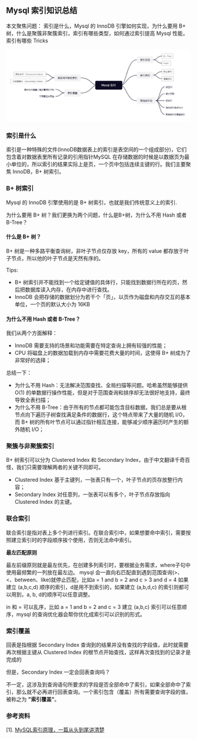 ## Mysql 索引知识总结
本文聚焦问题：
索引是什么，Mysql 的 InnoDB 引擎如何实现，为什么要用 B+ 树，什么是聚簇非聚簇索引，索引有哪些类型，如何通过索引提高 Mysql 性能，索引有哪些 Tricks

![avatar](../../../static/images/2021/Mysql%20索引.png)

### 索引是什么
索引是一种特殊的文件(InnoDB数据表上的索引是表空间的一个组成部分)，它们包含着对数据表里所有记录的引用指针MySQL 在存储数据的时候是以数据页为最小单位的，所以索引的结果实际上是页，一个页中包括连续主键的行。我们主要聚焦 InnoDB，B+ 树索引。

### B+ 树索引
Mysql 的 InnoDB 引擎使用的是 B+ 树索引，也就是我们传统意义上的索引.

为什么要用 B+ 树？我们更换为两个问题，什么是B+树，为什么不用 Hash 或者 B-Tree？

#### 什么是 B+ 树？
B+ 树是一种多路平衡查询树，非叶子节点仅存放 key，所有的 value 都存放于叶子节点，所以他的叶子节点是天然有序的。

Tips:

* B+ 树索引并不能找到一个给定键值的具体行，只能找到数据行所在的页，然后把数据库读入内存，在内存中进行查找。
* InnoDB 会把存储的数据划分为若干个「页」，以页作为磁盘和内存交互的基本单位，一个页的默认大小为 16KB

#### 为什么不用 Hash 或者 B-Tree？
我们从两个方面解释：

* InnoDB 需要支持的场景和功能需要在特定查询上拥有较强的性能；
* CPU 将磁盘上的数据加载到内存中需要花费大量的时间，这使得 B+ 树成为了非常好的选择；


总结一下：

* 为什么不用 Hash：无法解决范围查找、全局扫描等问题。哈希虽然能够提供 O(1) 的单数据行操作性能，但是对于范围查询和排序却无法很好地支持，最终导致全表扫描；
* 为什么不用 B-Tree：由于所有的节点都可能包含目标数据，我们总是要从根节点向下遍历子树查找满足条件的数据行，这个特点带来了大量的随机 I/O，而 B+ 树的所有叶节点可以通过指针相互连接，能够减少顺序遍历时产生的额外随机 I/O；

### 聚簇与非聚簇索引
B+ 树索引可以分为 Clustered Index 和 Secondary Index，由于中文翻译千奇百怪，我们只需要理解两者的关键不同即可。

* Clustered Index 基于主键列，一张表只有一个，叶子节点的页存放整行内容；
* Secondary Index 对任意列，一张表可以有多个，叶子节点存放指向 Clustered Index 的主键。

### 联合索引
联合索引是指对表上多个列进行索引。在联合索引中，如果想要命中索引，需要按照建立索引时的字段顺序挨个使用，否则无法命中索引。

 **最左匹配原则**

最左前缀原则就是最左优先，在创建多列索引时，要根据业务需求，where子句中使用最频繁的一列放在最左边。
mysql 会一直向右匹配直到遇到范围查询(>、<、between、like)就停止匹配，比如a = 1 and b = 2 and c > 3 and d = 4 如果建立 (a,b,c,d) 顺序的索引，d是用不到索引的，如果建立 (a,b,d,c) 的索引则都可以用到，a, b, d的顺序可以任意调整。

in 和 = 可以乱序，比如 a = 1 and b = 2 and c = 3 建立 (a,b,c) 索引可以任意顺序，mysql 的查询优化器会帮你优化成索引可以识别的形式。

### 索引覆盖
回表是指根据 Secondary Index 查询到的结果并没有查找的字段值，此时就需要再次根据主键从 Clustered Index 的根节点开始查找，这样再次查找到的记录才是完成的

但是，Secondary Index 一定会回表查询吗？

不一定，这涉及到查询语句所要求的字段是否全部命中了索引，如果全部命中了索引，那么就不必再进行回表查询。一个索引包含（覆盖）所有需要查询字段的值，被称之为 **"索引覆盖"**。



### 参考资料
[1]. [MySQL索引原理，一篇从头到尾讲清楚](https://juejin.cn/post/6931901822231642125)